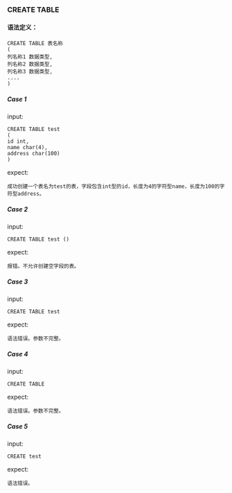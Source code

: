
### CREATE TABLE
#### 语法定义：
```
CREATE TABLE 表名称
(
列名称1 数据类型,
列名称2 数据类型,
列名称3 数据类型,
....
)
```
##### Case 1
input:
```
CREATE TABLE test
(
id int,
name char(4),
address char(100)
)
```
expect:
```
成功创建一个表名为test的表，字段包含int型的id，长度为4的字符型name，长度为100的字符型address。
```
##### Case 2
input:
```
CREATE TABLE test ()
```
expect:
```
报错。不允许创建空字段的表。
```
##### Case 3
input:
```
CREATE TABLE test
```
expect:
```
语法错误。参数不完整。
```
##### Case 4
input:
```
CREATE TABLE
```
expect:
```
语法错误。参数不完整。
```
##### Case 5
input:
```
CREATE test
```
expect:
```
语法错误。
```
